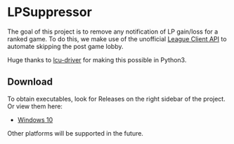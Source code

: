 # LPSuppressor

The goal of this project is to remove any notification of LP gain/loss for a ranked game. To do this, we make use of the unofficial [League Client API](https://riot-api-libraries.readthedocs.io/en/latest/lcu.html) to automate skipping the post game lobby.

Huge thanks to [lcu-driver](https://github.com/sousa-andre/lcu-driver) for making this possible in Python3.

## Download

To obtain executables, look for Releases on the right sidebar of the project. Or view them here:

- [Windows 10](https://github.com/kurtisdavid/LPSuppressor/releases)

Other platforms will be supported in the future.



